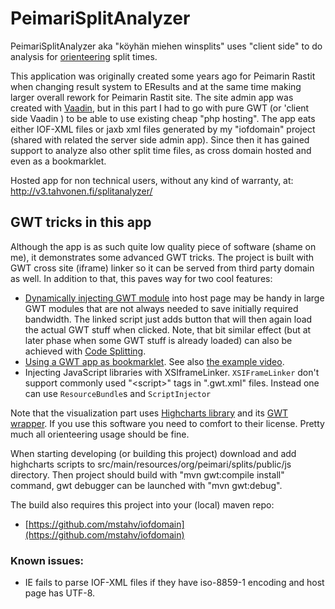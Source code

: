 # PeimariSplitAnalyzer

PeimariSplitAnalyzer aka "köyhän miehen winsplits" uses "client side" to do analysis for [orienteering](http://en.wikipedia.org/wiki/Orienteering) split times.

This application was originally created some years ago for Peimarin Rastit when changing result system to EResults and at the same time making larger overall rework for Peimarin Rastit site. The site admin app was created with [Vaadin](https://vaadin.com/), but in this part I had to go with pure GWT (or 'client side Vaadin
) to be able to use existing cheap "php hosting". The app eats either IOF-XML files or jaxb xml files generated by my "iofdomain" project (shared with related the server side admin app). Since then it has gained support to analyze also other split time files, as cross domain hosted and even as a bookmarklet.

Hosted app for non technical users, without any kind of warranty, at: http://v3.tahvonen.fi/splitanalyzer/ 

## GWT tricks in this app

Although the app is as such quite low quality piece of software (shame on me), it demonstrates some advanced GWT tricks. The project is built with GWT cross site (iframe) linker so it can be served from third party domain as well. In addition to that, this paves way for two cool features:

 * [Dynamically injecting GWT module](https://github.com/mstahv/splitanalyzer/blob/master/src/main/webapp/pirila.js) into host page may be handy in large GWT modules that are not always needed to save initially required bandwidth. The linked script just adds button that will then again load the actual GWT stuff when clicked. Note, that bit similar effect (but at later phase when some GWT stuff is already loaded) can also be achieved with [Code Splitting](http://www.gwtproject.org/doc/latest/DevGuideCodeSplitting.html).
 * [Using a GWT app as bookmarklet](https://github.com/mstahv/splitanalyzer/blob/master/src/main/webapp/index.html#L71). See also [the example video](http://youtu.be/J6RWwKYd7aM).
 * Injecting JavaScript libraries with XSIframeLinker. `XSIFrameLinker` don't support commonly used "&lt;script&gt;" tags in ".gwt.xml" files. Instead one can use `ResourceBundle`s and `ScriptInjector`

Note that the visualization part uses [Highcharts library](http://highcharts.com/) and its [GWT wrapper](http://www.moxiegroup.com/moxieapps/gwt-highcharts/). If you use this software you need to comfort to their license. Pretty much all orienteering usage should be fine.

When starting developing (or building this project) download and add highcharts scripts to src/main/resources/org/peimari/splits/public/js directory. Then project should build with "mvn gwt:compile install" command, gwt debugger can be launched with "mvn gwt:debug".

The build also requires this project into your (local) maven repo:
 * [https://github.com/mstahv/iofdomain](https://github.com/mstahv/iofdomain)

### Known issues:
 * IE fails to parse IOF-XML files if they have iso-8859-1 encoding and host page has UTF-8.

